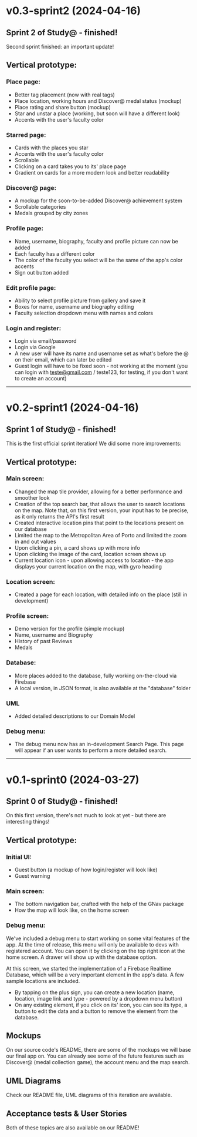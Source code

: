 # v0.3-sprint2 (2024-04-16)
## Sprint 2 of Study@ - finished!
Second sprint finished: an important update!

## Vertical prototype:
### Place page:
- Better tag placement (now with real tags)
- Place location, working hours and Discover@ medal status (mockup)
- Place rating and share button (mockup)
- Star and unstar a place (working, but soon will have a different look)
- Accents with the user's faculty color

### Starred page:
- Cards with the places you star
- Accents with the user's faculty color
- Scrollable
- Clicking on a card takes you to its' place page
- Gradient on cards for a more modern look and better readability

### Discover@ page:
- A mockup for the soon-to-be-added Discover@ achievement system
- Scrollable categories
- Medals grouped by city zones

### Profile page:
- Name, username, biography, faculty and profile picture can now be added
- Each faculty has a different color
- The color of the faculty you select will be the same of the app's color accents
- Sign out button added

### Edit profile page:
- Ability to select profile picture from gallery and save it
- Boxes for name, username and biography editing
- Faculty selection dropdown menu with names and colors

### Login and register:
- Login via email/password
- Login via Google
- A new user will have its name and username set as what's before the @ on their email, which can later be edited
- Guest login will have to be fixed soon - not working at the moment (you can login with teste@gmail.com / teste123, for testing, if you don't want to create an account)



---

# v0.2-sprint1 (2024-04-16)
## Sprint 1 of Study@ - finished!
This is the first official sprint iteration! We did some more improvements:

## Vertical prototype:
### Main screen:
- Changed the map tile provider, allowing for a better performance and smoother look
- Creation of the top search bar, that allows the user to search locations on the map. Note that, on this first version, your input has to be precise, as it only returns the API's first result
- Created interactive location pins that point to the locations present on our database
- Limited the map to the Metropolitan Area of Porto and limited the zoom in and out values
- Upon clicking a pin, a card shows up with more info
- Upon clicking the image of the card, location screen shows up
- Current location icon - upon allowing access to location - the app displays your current location on the map, with gyro heading

### Location screen:
- Created a page for each location, with detailed info on the place (still in development)

### Profile screen:
- Demo version for the profile (simple mockup)
- Name, username and Biography
- History of past Reviews
- Medals

### Database:
- More places added to the database, fully working on-the-cloud via Firebase
- A local version, in JSON format, is also available at the "database" folder

### UML
- Added detailed descriptions to our Domain Model

### Debug menu:
- The debug menu now has an in-development Search Page. This page will appear if an user wants to perform a more detailed search.

---
# v0.1-sprint0 (2024-03-27)

## Sprint 0 of Study@ - finished!
On this first version, there's not much to look at yet - but there are interesting things!


## Vertical prototype:
### Initial UI:
- Guest button (a mockup of how login/register will look like)
- Guest warning

### Main screen:
- The bottom navigation bar, crafted with the help of the GNav package
- How the map will look like, on the home screen

### Debug menu:

We've included a debug menu to start working on some vital features of the app. At the time of release, this menu will only be available to devs with registered account. You can open it by clicking on the top right icon at the home screen. A drawer will show up with the database option.

At this screen, we started the implementation of a Firebase Realtime Database, which will be a very important element in the app's data. A few sample locations are included.

- By tapping on the plus sign, you can create a new location (name, location, image link and type - powered by a dropdown menu button)
- On any existing element, if you click on its' icon, you can see its type, a button to edit the data and a button to remove the element from the database.


## Mockups

On our source code's README, there are some of the mockups we will base our final app on. You can already see some of the future features such as Discover@ (medal collection game), the account menu and the map search.

## UML Diagrams

Check our README file, UML diagrams of this iteration are available.

## Acceptance tests & User Stories

Both of these topics are also available on our README!